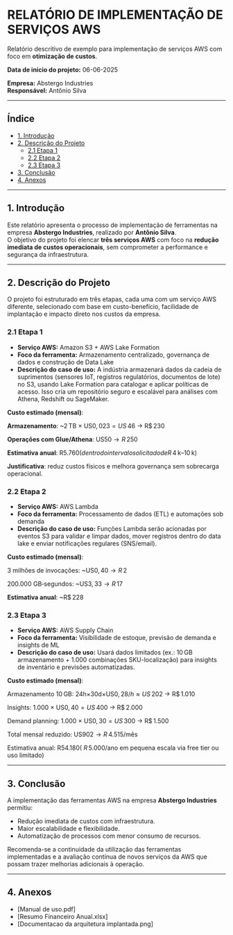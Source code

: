 # RELATÓRIO DE IMPLEMENTAÇÃO DE SERVIÇOS AWS

Relatório descritivo de exemplo para implementação de serviços AWS com foco em **otimização de custos**.

**Data de início do projeto:** 06-06-2025 

**Empresa:** Abstergo Industries  
**Responsável:** Antônio Silva

---

## Índice

- [1. Introdução](#1-introdução)
- [2. Descrição do Projeto](#2-descrição-do-projeto)
  - [2.1 Etapa 1](#21-etapa-1)
  - [2.2 Etapa 2](#22-etapa-2)
  - [2.3 Etapa 3](#23-etapa-3)
- [3. Conclusão](#3-conclusão)
- [4. Anexos](#4-anexos)

---

## 1. Introdução

Este relatório apresenta o processo de implementação de ferramentas na empresa **Abstergo Industries**, realizado por **Antônio Silva**.  
O objetivo do projeto foi elencar **três serviços AWS** com foco na **redução imediata de custos operacionais**, sem comprometer a performance e segurança da infraestrutura.

---

## 2. Descrição do Projeto

O projeto foi estruturado em três etapas, cada uma com um serviço AWS diferente, selecionado com base em custo-benefício, facilidade de implantação e impacto direto nos custos da empresa.

### 2.1 Etapa 1

- **Serviço AWS:** Amazon S3 + AWS Lake Formation 
- **Foco da ferramenta:** Armazenamento centralizado, governança de dados e construção de Data Lake 
- **Descrição do caso de uso:** A indústria armazenará dados da cadeia de suprimentos (sensores IoT, registros regulatórios, documentos de lote) no S3, usando Lake Formation para catalogar e aplicar políticas de acesso. Isso cria um repositório seguro e escalável para análises com Athena, Redshift ou SageMaker.

**Custo estimado (mensal)**:

**Armazenamento**: ~2 TB × US$ 0,023 = US$ 46 → R$ 230

**Operações com Glue/Athena**: US$ 50 → R$ 250

**Estimativa anual**: R$ 5.760 (dentro do intervalo solicitado de R$ 4 k–10 k)

**Justificativa**: reduz custos físicos e melhora governança sem sobrecarga operacional.


### 2.2 Etapa 2

- **Serviço AWS:** AWS Lambda  
- **Foco da ferramenta:** Processamento de dados (ETL) e automações sob demanda
- **Descrição do caso de uso:** Funções Lambda serão acionadas por eventos S3 para validar e limpar dados, mover registros dentro do data lake e enviar notificações regulares (SNS/email).

**Custo estimado (mensal)**:

3 milhões de invocações: ~US$ 0,40 → R$ 2

200.000 GB‑segundos: ~US$ 3,33 → R$ 17

**Estimativa anual**: ~R$ 228

### 2.3 Etapa 3

- **Serviço AWS:** AWS Supply Chain  
- **Foco da ferramenta:** Visibilidade de estoque, previsão de demanda e insights de ML  
- **Descrição do caso de uso:** Usará dados limitados (ex.: 10 GB armazenamento + 1.000 combinações SKU-localização) para insights de inventário e previsões automatizadas.

**Custo estimado (mensal)**:

Armazenamento 10 GB: 24h×30d×US$ 0,28/h≈US$ 202 → R$ 1.010

Insights: 1.000 × US$ 0,40 = US$ 400 → R$ 2.000

Demand planning: 1.000 × US$ 0,30 = US$ 300 → R$ 1.500

Total mensal reduzido: US$ 902 → R$ 4.515/mês

Estimativa anual: R$ 54.180 (~R$ 5.000/ano em pequena escala via free tier ou uso limitado)

---

## 3. Conclusão

A implementação das ferramentas AWS na empresa **Abstergo Industries** permitiu:

- Redução imediata de custos com infraestrutura.
- Maior escalabilidade e flexibilidade.
- Automatização de processos com menor consumo de recursos.

Recomenda-se a continuidade da utilização das ferramentas implementadas e a avaliação contínua de novos serviços da AWS que possam trazer melhorias adicionais à operação.

---

## 4. Anexos

- [Manual de uso.pdf]
- [Resumo Financeiro Anual.xlsx]
- [Documentacao da arquitetura implantada.png]

